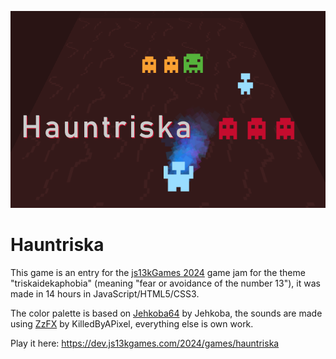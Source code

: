 ![Hauntriska](cover_800x500.png)

# Hauntriska

This game is an entry for the [js13kGames 2024](https://js13kgames.com) game jam for the theme "triskaidekaphobia" (meaning "fear or avoidance of the number 13"), it was made in 14 hours in JavaScript/HTML5/CSS3.

The color palette is based on [Jehkoba64](https://lospec.com/palette-list/jehkoba64) by Jehkoba, the sounds are made using [ZzFX](https://github.com/KilledByAPixel/ZzFX) by KilledByAPixel, everything else is own work.

Play it here: https://dev.js13kgames.com/2024/games/hauntriska
